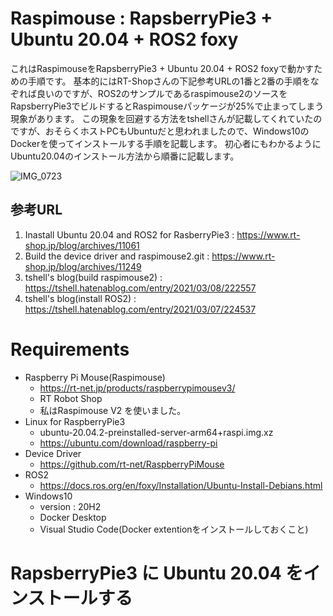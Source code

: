 # Raspimouse : RapsberryPie3 + Ubuntu 20.04 + ROS2 foxy
これはRaspimouseをRapsberryPie3 + Ubuntu 20.04 + ROS2 foxyで動かすための手順です。
基本的にはRT-Shopさんの下記参考URLの1番と2番の手順をなぞれば良いのですが、ROS2のサンプルであるraspimouse2のソースをRapsberryPie3でビルドするとRaspimouseパッケージが25%で止まってしまう現象があります。
この現象を回避する方法をtshellさんが記載してくれていたのですが、おそらくホストPCもUbuntuだと思われましたので、Windows10のDockerを使ってインストールする手順を記載します。
初心者にもわかるようにUbuntu20.04のインストール方法から順番に記載します。

![IMG_0723](https://user-images.githubusercontent.com/34445043/117532437-7ef08280-b022-11eb-8467-5362277e8733.jpg)

## 参考URL
1. Inastall Ubuntu 20.04 and ROS2 for RasberryPie3 : https://www.rt-shop.jp/blog/archives/11061
2. Build the device driver and raspimouse2.git : https://www.rt-shop.jp/blog/archives/11249
3. tshell's blog(build raspimouse2) : https://tshell.hatenablog.com/entry/2021/03/08/222557
4. tshell's blog(install ROS2) : https://tshell.hatenablog.com/entry/2021/03/07/224537

# Requirements
* Raspberry Pi Mouse(Raspimouse)
  - https://rt-net.jp/products/raspberrypimousev3/
  - RT Robot Shop
  - 私はRaspimouse V2 を使いました。
* Linux for RaspberryPie3
  - ubuntu-20.04.2-preinstalled-server-arm64+raspi.img.xz
  - https://ubuntu.com/download/raspberry-pi
* Device Driver
  - https://github.com/rt-net/RaspberryPiMouse
* ROS2
  - https://docs.ros.org/en/foxy/Installation/Ubuntu-Install-Debians.html
* Windows10 
  - version : 20H2
  - Docker Desktop
  - Visual Studio Code(Docker extentionをインストールしておくこと)

# RapsberryPie3 に Ubuntu 20.04 をインストールする

